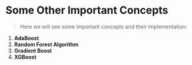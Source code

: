 # Some Other Important Concepts

> Here we will see some important concepts and their implementation:

1. **AdaBoost**
2. **Random Forest Algorithm**
3. **Gradient Boost**
4. **XGBoost**
